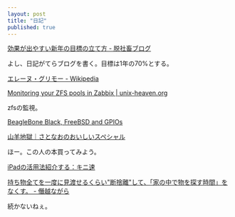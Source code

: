 ```yaml
---
layout: post
title: "日記"
published: true
---
```


[効果が出やすい新年の目標の立て方 - 脱社畜ブログ](http://dennou-kurage.hatenablog.com/entry/2013/01/01/093336 "効果が出やすい新年の目標の立て方 - 脱社畜ブログ")

よし、日記がてらブログを書く。目標は1年の70%とする。

[エレーヌ・グリモー - Wikipedia](http://ja.wikipedia.org/wiki/%E3%82%A8%E3%83%AC%E3%83%BC%E3%83%8C%E3%83%BB%E3%82%B0%E3%83%AA%E3%83%A2%E3%83%BC "エレーヌ・グリモー - Wikipedia")

[Monitoring your ZFS pools in Zabbix | unix-heaven.org](http://unix-heaven.org/monitoring-of-zfs-in-zabbix#! "Monitoring your ZFS pools in Zabbix | unix-heaven.org")

zfsの監視。

[BeagleBone Black, FreeBSD and GPIOs](http://zewaren.net/site/?q=node/114 "BeagleBone Black, FreeBSD and GPIOs")

[山羊地獄｜さとなおのおいしいスペシャル](http://www.satonao.com/special/okinawa/yagi.html "山羊地獄｜さとなおのおいしいスペシャル")

ほー。この人の本買ってみよう。

[iPadの活用法紹介する：キニ速](http://blog.livedoor.jp/kinisoku/archives/3971917.html "iPadの活用法紹介する：キニ速")

[持ち物全てを一度に見渡せるくらい&quot;断捨離&quot;して、「家の中で物を探す時間」をなくす。 - 僭越ながら](http://sclo.hatenablog.com/entry/2014/01/03/132545 "持ち物全てを一度に見渡せるくらい&quot;断捨離&quot;して、「家の中で物を探す時間」をなくす。 - 僭越ながら")

続かないねぇ。
